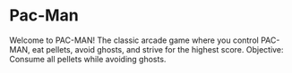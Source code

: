 # Pac-Man
Welcome to PAC-MAN! The classic arcade game where you control PAC-MAN, eat pellets, avoid ghosts, and strive for the highest score.      Objective: Consume all pellets while avoiding ghosts.     
